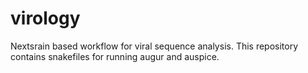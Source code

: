 # virology

Nextsrain based workflow for viral sequence analysis. This repository contains snakefiles for running augur and auspice. 
